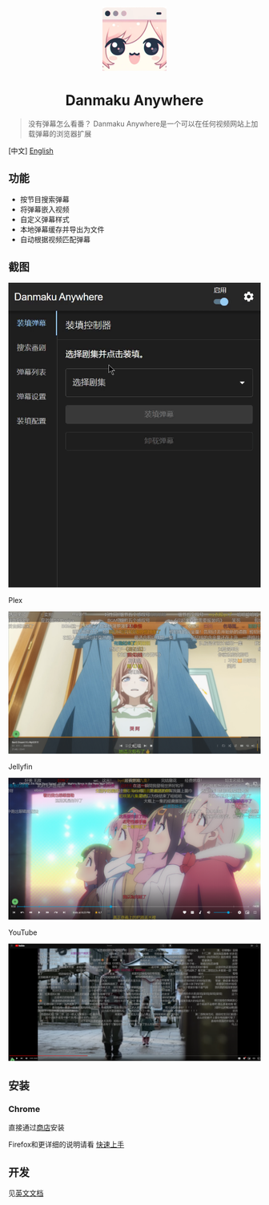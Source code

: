 <div align="center">
  <img width="128" height="128" src="./assets/logo.png">
  <h1>
    Danmaku Anywhere
  </h1>
</div>

> 没有弹幕怎么看番？
> Danmaku Anywhere是一个可以在任何视频网站上加载弹幕的浏览器扩展

[中文] [English](./README.en.md)

## 功能

- 按节目搜索弹幕
- 将弹幕嵌入视频
- 自定义弹幕样式
- 本地弹幕缓存并导出为文件
- 自动根据视频匹配弹幕

## 截图

![UI](./assets/ui_tour_cn.gif)

Plex

![Plex](./assets/screenshot_plex.png)

Jellyfin

![Jellyfin](./assets/screenshot_jellyfin.png)

YouTube

![YouTube](./assets/screenshot_youtube.png)

## 安装

### Chrome

直接通过[商店](https://chromewebstore.google.com/detail/danmaku-anywhere/jnflbkkmffognjjhibkjnomjedogmdpo?hl=zh)安装

Firefox和更详细的说明请看 [快速上手](https://danmaku.weeblify.app/getting-started/)

## 开发

见[英文文档](./README.en.md#development)

